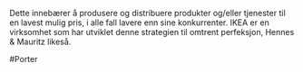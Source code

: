Dette innebærer å produsere og distribuere produkter og/eller tjenester til en lavest mulig pris, i alle fall lavere enn sine konkurrenter. IKEA er en virksomhet som har utviklet denne strategien til omtrent perfeksjon, Hennes & Mauritz likeså. 

#Porter 